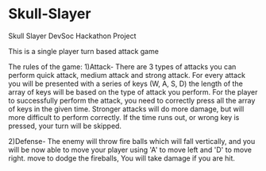 # Skull-Slayer
Skull Slayer DevSoc Hackathon Project

This is a single player turn based attack game

The rules of the game:
1)Attack-
There are 3 types of attacks you can perform quick attack, medium attack and strong attack.
For every attack you will be presented with a series of keys (W, A, S, D) the length of the array of keys will be based on the type of attack you perform.
For the player to successfully perform the attack, you need to correctly press all the array of keys in the given time.
Stronger attacks will do more damage, but will more difficult to perform correctly.
If the time runs out, or wrong key is pressed, your turn will be skipped.

2)Defense-
The enemy will throw fire balls which will fall vertically, and you will be now able to move your player using 'A' to move left and 'D' to move right.
move to dodge the fireballs, You will take damage if you are hit.
